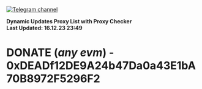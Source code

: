 [![Telegram channel](https://img.shields.io/endpoint?url=https://runkit.io/damiankrawczyk/telegram-badge/branches/master?url=https://t.me/n4z4v0d)](https://t.me/n4z4v0d) 

**Dynamic Updates Proxy List with Proxy Checker**  
**Last Updated: 16.12.23 23:49**

# DONATE (_any evm_) - 0xDEADf12DE9A24b47Da0a43E1bA70B8972F5296F2
